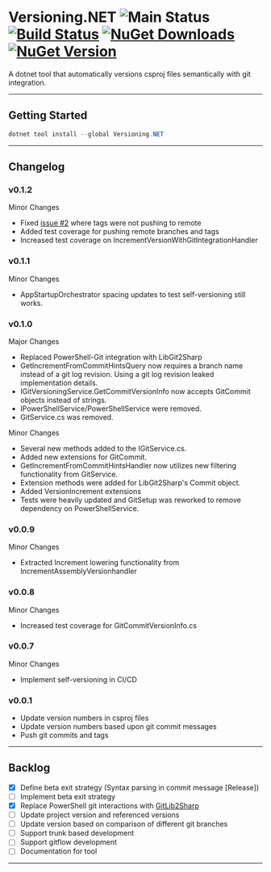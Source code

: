 # Versioning.NET ![Main Status](https://github.com/cbcrouse/Versioning.NET/workflows/Main%20Status/badge.svg?branch=main) [![Build Status](https://caseycrouse.visualstudio.com/Github/_apis/build/status/Versioning.NET/Versioning.NET-CD?branchName=main)](https://caseycrouse.visualstudio.com/Github/_build/latest?definitionId=8&branchName=main) [![NuGet Downloads](https://img.shields.io/nuget/dt/Versioning.NET)](https://www.nuget.org/stats/packages/Versioning.NET?groupby=Version) [![NuGet Version](https://img.shields.io/nuget/v/Versioning.NET)](https://www.nuget.org/packages/Versioning.NET)

A dotnet tool that automatically versions csproj files semantically with git integration.

---

## Getting Started

```powershell
dotnet tool install --global Versioning.NET
```

---

## Changelog

### v0.1.2

Minor Changes

* Fixed [issue #2](https://github.com/cbcrouse/Versioning.NET/issues/2) where tags were not pushing to remote
* Added test coverage for pushing remote branches and tags
* Increased test coverage on IncrementVersionWithGitIntegrationHandler

### v0.1.1

Minor Changes

* AppStartupOrchestrator spacing updates to test self-versioning still works.

### v0.1.0

Major Changes

* Replaced PowerShell-Git integration with LibGit2Sharp
* GetIncrementFromCommitHintsQuery now requires a branch name instead of a git log revision. Using a git log revision leaked implementation details.
* IGitVersioningService.GetCommitVersionInfo now accepts GitCommit objects instead of strings.
* IPowerShellService/PowerShellService were removed.
* GitService.cs was removed.

Minor Changes

* Several new methods added to the IGitService.cs.
* Added new extensions for GitCommit.
* GetIncrementFromCommitHintsHandler now utilizes new filtering functionality from GitService.
* Extension methods were added for LibGit2Sharp's Commit object.
* Added VersionIncrement extensions
* Tests were heavily updated and GitSetup was reworked to remove dependency on PowerShellService.

### v0.0.9

Minor Changes

* Extracted Increment lowering functionality from IncrementAssemblyVersionhandler

### v0.0.8

Minor Changes

* Increased test coverage for GitCommitVersionInfo.cs

### v0.0.7

Minor Changes

* Implement self-versioning in CI/CD

### v0.0.1

* Update version numbers in csproj files
* Update version numbers based upon git commit messages
* Push git commits and tags

---

## Backlog

- [x] Define beta exit strategy (Syntax parsing in commit message [Release])
- [ ] Implement beta exit strategy
- [x] Replace PowerShell git interactions with [GitLib2Sharp](https://github.com/libgit2/libgit2sharp)
- [ ] Update project version and referenced versions
- [ ] Update version based on comparison of different git branches
- [ ] Support trunk based development
- [ ] Support gitflow development
- [ ] Documentation for tool

---
